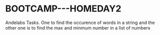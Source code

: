 # BOOTCAMP---HOMEDAY2
Andelabs Tasks. One to find the occurence of words in a string and the other one is to find the max and minmum number in a list of numbers
